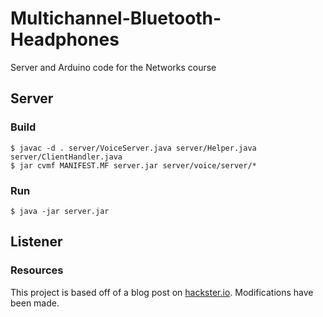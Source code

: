 # Multichannel-Bluetooth-Headphones
Server and Arduino code for the Networks course

## Server
### Build
```
$ javac -d . server/VoiceServer.java server/Helper.java server/ClientHandler.java
$ jar cvmf MANIFEST.MF server.jar server/voice/server/*
```
### Run
```
$ java -jar server.jar
```

## Listener

### Resources
This project is based off of a blog post on [hackster.io](https://www.hackster.io/julianfschroeter/stream-your-audio-on-the-esp32-2e4661#code). Modifications have been made.

